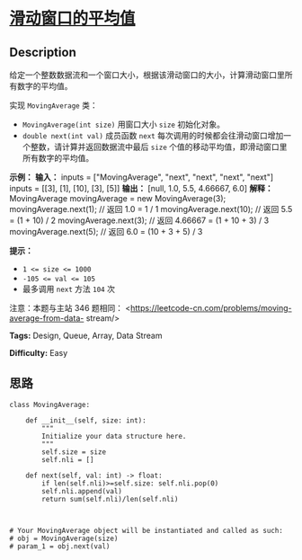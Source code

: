 # [滑动窗口的平均值][title]

## Description

给定一个整数数据流和一个窗口大小，根据该滑动窗口的大小，计算滑动窗口里所有数字的平均值。

实现 `MovingAverage` 类：

  * `MovingAverage(int size)` 用窗口大小 `size` 初始化对象。
  * `double next(int val)` 成员函数 `next` 每次调用的时候都会往滑动窗口增加一个整数，请计算并返回数据流中最后 `size` 个值的移动平均值，即滑动窗口里所有数字的平均值。



**示例：**
            **输入：**    inputs = ["MovingAverage", "next", "next", "next", "next"]    inputs = [[3], [1], [10], [3], [5]]    **输出：**    [null, 1.0, 5.5, 4.66667, 6.0]        **解释：**    MovingAverage movingAverage = new MovingAverage(3);    movingAverage.next(1); // 返回 1.0 = 1 / 1    movingAverage.next(10); // 返回 5.5 = (1 + 10) / 2    movingAverage.next(3); // 返回 4.66667 = (1 + 10 + 3) / 3    movingAverage.next(5); // 返回 6.0 = (10 + 3 + 5) / 3    



**提示：**

  * `1 <= size <= 1000`
  * `-105 <= val <= 105`
  * 最多调用 `next` 方法 `104` 次



注意：本题与主站 346 题相同： <https://leetcode-cn.com/problems/moving-average-from-data-
stream/>


**Tags:** Design, Queue, Array, Data Stream

**Difficulty:** Easy

## 思路

``` python3
class MovingAverage:

    def __init__(self, size: int):
        """
        Initialize your data structure here.
        """
        self.size = size
        self.nli = []

    def next(self, val: int) -> float:
        if len(self.nli)>=self.size: self.nli.pop(0)
        self.nli.append(val)
        return sum(self.nli)/len(self.nli)



# Your MovingAverage object will be instantiated and called as such:
# obj = MovingAverage(size)
# param_1 = obj.next(val)
```

[title]: https://leetcode-cn.com/problems/qIsx9U
